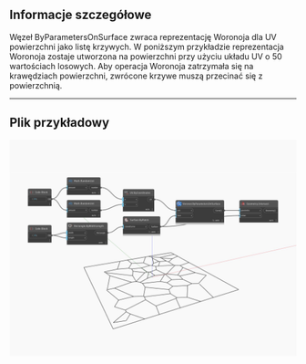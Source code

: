 ## Informacje szczegółowe
Węzeł ByParametersOnSurface zwraca reprezentację Woronoja dla UV powierzchni jako listę krzywych. W poniższym przykładzie reprezentacja Woronoja zostaje utworzona na powierzchni przy użyciu układu UV o 50 wartościach losowych. Aby operacja Woronoja zatrzymała się na krawędziach powierzchni, zwrócone krzywe muszą przecinać się z powierzchnią.
___
## Plik przykładowy

![ByParametersOnSurface](./Tessellation.Voronoi.ByParametersOnSurface_img.jpg)

